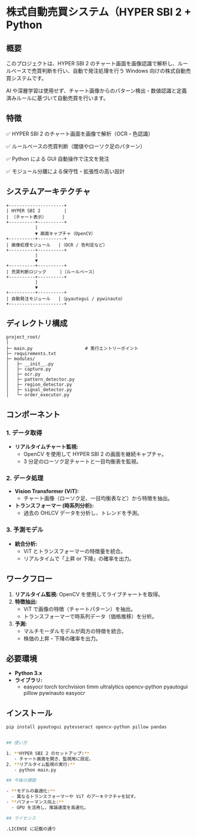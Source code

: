 # 株式自動売買システム（HYPER SBI 2 + Python

## 概要

このプロジェクトは、HYPER SBI 2 のチャート画面を画像認識で解析し、ルールベースで売買判断を行い、自動で発注処理を行う Windows 向けの株式自動売買システムです。

AI や深層学習は使用せず、チャート画像からのパターン検出・数値認識と定義済みルールに基づいて自動売買を行います。

## 特徴

✅ HYPER SBI 2 のチャート画面を画像で解析（OCR・色認識）

✅ ルールベースの売買判断（閾値やローソク足のパターン）

✅ Python による GUI 自動操作で注文を発注

✅ モジュール分離による保守性・拡張性の高い設計

## システムアーキテクチャ

```
+---------------------+
| HYPER SBI 2         |
| （チャート表示）      |
+----------+----------+
           |
           ▼ 画面キャプチャ（OpenCV）
+----------+----------+
| 画像処理モジュール   |（OCR / 色判定など）
+----------+----------+
           |
           ▼
+----------+----------+
| 売買判断ロジック     |（ルールベース）
+----------+----------+
           |
           ▼
+----------+----------+
| 自動発注モジュール   |（pyautogui / pywinauto）
+---------------------+

```

## ディレクトリ構成

```
project_root/
│
├─ main.py                    # 実行エントリーポイント
├─ requirements.txt
├─ modules/
│   ├─ __init__.py
│   ├─ capture.py
│   ├─ ocr.py
│   ├─ pattern_detector.py
│   ├─ region_detector.py
│   ├─ signal_detector.py
│   └─ order_executor.py

```

## コンポーネント

### 1. データ取得

- **リアルタイムチャート監視:**
  - OpenCV を使用して HYPER SBI 2 の画面を継続キャプチャ。
  - 3 分足のローソク足チャートと一目均衡表を監視。

### 2. データ処理

- **Vision Transformer (ViT):**
  - チャート画像（ローソク足、一目均衡表など）から特徴を抽出。
- **トランスフォーマー (時系列分析):**
  - 過去の OHLCV データを分析し、トレンドを予測。

### 3. 予測モデル

- **統合分析:**
  - ViT とトランスフォーマーの特徴量を統合。
  - リアルタイムで「上昇 or 下降」の確率を出力。

## ワークフロー

1. **リアルタイム監視:** OpenCV を使用してライブチャートを取得。
2. **特徴抽出:**
   - ViT で画像の特徴（チャートパターン）を抽出。
   - トランスフォーマーで時系列データ（価格推移）を分析。
3. **予測:**
   - マルチモーダルモデルが両方の特徴を統合。
   - 株価の上昇・下降の確率を出力。

## 必要環境

- **Python 3.x**
- **ライブラリ:**
  - easyocr torch torchvision timm ultralytics opencv-python pyautogui pillow pywinauto easyocr

## インストール

```bash
pip install pyautogui pytesseract opencv-python pillow pandas


## 使い方

1. **HYPER SBI 2 のセットアップ:**
   - チャート画面を開き、監視用に設定。
2. **リアルタイム監視の実行:**
   - python main.py

## 今後の課題

- **モデルの最適化:**
  - 異なるトランスフォーマーや ViT のアーキテクチャを試す。
- **パフォーマンス向上:**
  - GPU を活用し、推論速度を高速化。

## ライセンス

.LICENSE に記載の通り
```
